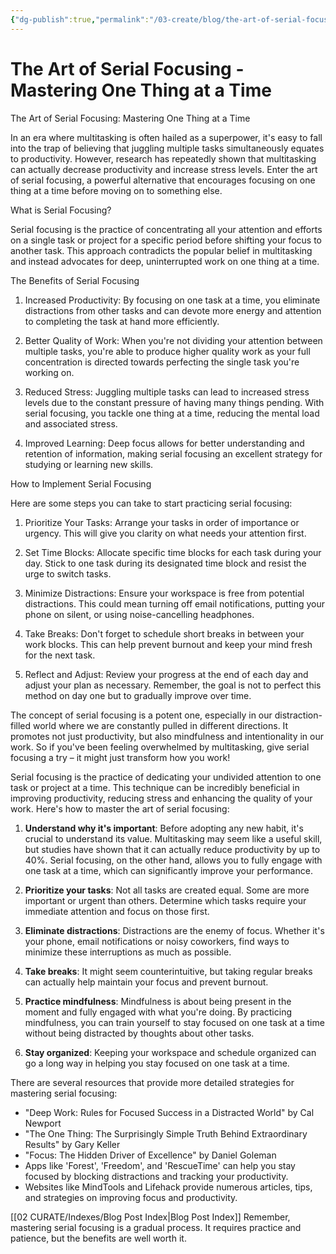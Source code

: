 ```yaml
---
{"dg-publish":true,"permalink":"/03-create/blog/the-art-of-serial-focusing-mastering-one-thing-at-a-time/","tags":["focus","multitasking"]}
---
```


# The Art of Serial Focusing - Mastering One Thing at a Time

The Art of Serial Focusing: Mastering One Thing at a Time

In an era where multitasking is often hailed as a superpower, it's easy to fall into the trap of believing that juggling multiple tasks simultaneously equates to productivity. However, research has repeatedly shown that multitasking can actually decrease productivity and increase stress levels. Enter the art of serial focusing, a powerful alternative that encourages focusing on one thing at a time before moving on to something else. 

What is Serial Focusing?

Serial focusing is the practice of concentrating all your attention and efforts on a single task or project for a specific period before shifting your focus to another task. This approach contradicts the popular belief in multitasking and instead advocates for deep, uninterrupted work on one thing at a time.

The Benefits of Serial Focusing

1. Increased Productivity: By focusing on one task at a time, you eliminate distractions from other tasks and can devote more energy and attention to completing the task at hand more efficiently.

2. Better Quality of Work: When you're not dividing your attention between multiple tasks, you're able to produce higher quality work as your full concentration is directed towards perfecting the single task you're working on.

3. Reduced Stress: Juggling multiple tasks can lead to increased stress levels due to the constant pressure of having many things pending. With serial focusing, you tackle one thing at a time, reducing the mental load and associated stress.

4. Improved Learning: Deep focus allows for better understanding and retention of information, making serial focusing an excellent strategy for studying or learning new skills.

How to Implement Serial Focusing

Here are some steps you can take to start practicing serial focusing:

1. Prioritize Your Tasks: Arrange your tasks in order of importance or urgency. This will give you clarity on what needs your attention first.

2. Set Time Blocks: Allocate specific time blocks for each task during your day. Stick to one task during its designated time block and resist the urge to switch tasks.

3. Minimize Distractions: Ensure your workspace is free from potential distractions. This could mean turning off email notifications, putting your phone on silent, or using noise-cancelling headphones.

4. Take Breaks: Don't forget to schedule short breaks in between your work blocks. This can help prevent burnout and keep your mind fresh for the next task.

5. Reflect and Adjust: Review your progress at the end of each day and adjust your plan as necessary. Remember, the goal is not to perfect this method on day one but to gradually improve over time.

The concept of serial focusing is a potent one, especially in our distraction-filled world where we are constantly pulled in different directions. It promotes not just productivity, but also mindfulness and intentionality in our work. So if you've been feeling overwhelmed by multitasking, give serial focusing a try – it might just transform how you work!


Serial focusing is the practice of dedicating your undivided attention to one task or project at a time. This technique can be incredibly beneficial in improving productivity, reducing stress and enhancing the quality of your work. Here's how to master the art of serial focusing:

1. **Understand why it's important**: Before adopting any new habit, it's crucial to understand its value. Multitasking may seem like a useful skill, but studies have shown that it can actually reduce productivity by up to 40%. Serial focusing, on the other hand, allows you to fully engage with one task at a time, which can significantly improve your performance.

2. **Prioritize your tasks**: Not all tasks are created equal. Some are more important or urgent than others. Determine which tasks require your immediate attention and focus on those first.

3. **Eliminate distractions**: Distractions are the enemy of focus. Whether it's your phone, email notifications or noisy coworkers, find ways to minimize these interruptions as much as possible.

4. **Take breaks**: It might seem counterintuitive, but taking regular breaks can actually help maintain your focus and prevent burnout.

5. **Practice mindfulness**: Mindfulness is about being present in the moment and fully engaged with what you're doing. By practicing mindfulness, you can train yourself to stay focused on one task at a time without being distracted by thoughts about other tasks.

6. **Stay organized**: Keeping your workspace and schedule organized can go a long way in helping you stay focused on one task at a time.

There are several resources that provide more detailed strategies for mastering serial focusing:

- "Deep Work: Rules for Focused Success in a Distracted World" by Cal Newport
- "The One Thing: The Surprisingly Simple Truth Behind Extraordinary Results" by Gary Keller
- "Focus: The Hidden Driver of Excellence" by Daniel Goleman
- Apps like 'Forest', 'Freedom', and 'RescueTime' can help you stay focused by blocking distractions and tracking your productivity.
- Websites like MindTools and Lifehack provide numerous articles, tips, and strategies on improving focus and productivity.

[[02 CURATE/Indexes/Blog Post Index\|Blog Post Index]]
Remember, mastering serial focusing is a gradual process. It requires practice and patience, but the benefits are well worth it.